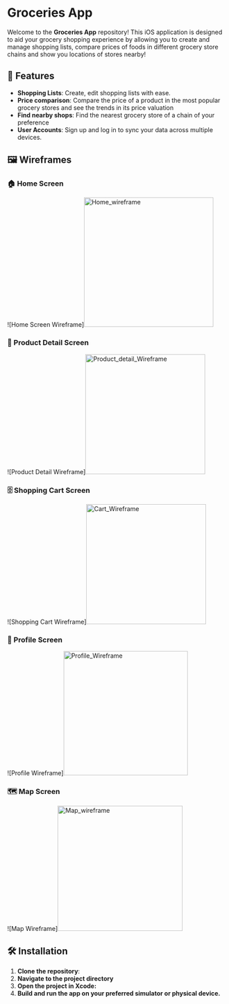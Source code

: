 # Groceries App

Welcome to the **Groceries App** repository! This iOS application is designed to aid your grocery shopping experience by allowing you to create and manage shopping lists, compare prices of foods in different grocery store chains and show you locations of stores nearby!

## 🚀 Features

- **Shopping Lists**: Create, edit shopping lists with ease.  
- **Price comparison**: Compare the price of a product in the most popular grocery stores and see the trends in its price valuation  
- **Find nearby shops**: Find the nearest grocery store of a chain of your preference 
- **User Accounts**: Sign up and log in to sync your data across multiple devices.  

## 🖼️ Wireframes

### 🏠 Home Screen
![Home Screen Wireframe]<img width="298" alt="Home_wireframe" src="https://github.com/user-attachments/assets/4a41d4f1-a148-412f-8685-8631c2028f5c" />


### 📝 Product Detail Screen
![Product Detail Wireframe]<img width="276" alt="Product_detail_Wireframe" src="https://github.com/user-attachments/assets/47944d27-dd34-4a57-b448-6c085cbbda8d" />


### 🗄️ Shopping Cart Screen
![Shopping Cart Wireframe]<img width="276" alt="Cart_Wireframe" src="https://github.com/user-attachments/assets/744534a2-5a7e-4292-ba4d-6a124923f746" />


### 🍳 Profile Screen
![Profile Wireframe]<img width="286" alt="Profile_Wireframe" src="https://github.com/user-attachments/assets/b894122f-e91f-4870-b3b1-126f7af48d32" />



### 🗺️ Map Screen
![Map Wireframe]<img width="288" alt="Map_wireframe" src="https://github.com/user-attachments/assets/036a6d66-bb11-4145-b45b-948824b20ca2" />


## 🛠️ Installation

1. **Clone the repository**:
2. **Navigate to the project directory**
3. **Open the project in Xcode:**
4. **Build and run the app on your preferred simulator or physical device.**
